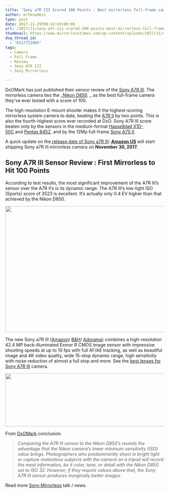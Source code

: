 ```yaml
---
title: 'Sony a7R III Scored 100 Points : Best mirrorless full-frame camera'
author: mrtmsadmin
type: post
date: 2017-11-29T09:42:03+00:00
url: /2017/11/sony-a7r-iii-scored-100-points-best-mirrorless-full-frame-camera/
thumbnail: https://www.mirrorlesstimes.com/wp-content/uploads/2017/11/sony-a7r-iii-star-eater.jpg
dsq_thread_id:
  - "6317711985"
tags:
  - Camera
  - Full Frame
  - Review
  - Sony A7R III
  - Sony Mirrorless

---
```

DxOMark has just published their sensor review of the <a href="https://www.mirrorlesstimes.com/tag/sony-a7r-iii/" target="_blank" rel="noopener">Sony A7R III</a>. The mirrorless camera ties the _[Nikon D850][1]. _ as the best full-frame camera they&#8217;ve ever tested with a score of 100.

The high-resolution E-mount shooter makes it the highest-scoring mirrorless system camera to date, beating the <a href="https://aax-us-east.amazon-adsystem.com/x/c/QhSt_Ndyi66M2HD-QmYFQaUAAAFgByKYtwEAAAFKAQ7u1KE/https://assoc-redirect.amazon.com/g/r/http://www.amazon.com/Sony-Full-Frame-Mirrorless-Interchangeable-ILCE7RM2/dp/B00ZDWGFR2/ref=as_at/?imprToken=4bTvk2HKR9n2FOs.6EO75w&slotNum=0&ie=UTF8&qid=1511938213&sr=8-2&keywords=sony+A7R+II&linkCode=sl1&tag=daicamnew-20&linkId=e98fe6310312b53888b5d3c9369106c4" target="_blank" rel="noopener">A7R II</a> by two points. This is also the fourth-highest score ever recorded at DxO. Sony A7R III score beaten only by the sensors in the medium-format <a href="https://aax-us-east.amazon-adsystem.com/x/c/QhSt_Ndyi66M2HD-QmYFQaUAAAFgByKYtwEAAAFKAQ7u1KE/https://assoc-redirect.amazon.com/g/r/http://amzn.to/2if7gez/ref=as_at?linkCode=w61&imprToken=4bTvk2HKR9n2FOs.6EO75w&slotNum=1" target="_blank" rel="noopener">Hasselblad X1D-50C</a> and <a href="https://aax-us-east.amazon-adsystem.com/x/c/QhSt_Ndyi66M2HD-QmYFQaUAAAFgByKYtwEAAAFKAQ7u1KE/https://assoc-redirect.amazon.com/g/r/http://amzn.to/2zO8LYT/ref=as_at?linkCode=w61&imprToken=4bTvk2HKR9n2FOs.6EO75w&slotNum=2" target="_blank" rel="noopener">Pentax 645Z</a>, and by the 12Mp full-frame <a href="https://aax-us-east.amazon-adsystem.com/x/c/QhSt_Ndyi66M2HD-QmYFQaUAAAFgByKYtwEAAAFKAQ7u1KE/https://assoc-redirect.amazon.com/g/r/http://amzn.to/2jy08GC/ref=as_at?linkCode=w61&imprToken=4bTvk2HKR9n2FOs.6EO75w&slotNum=3" target="_blank" rel="noopener">Sony A7S II</a>.

A quick update on the[ release date of Sony a7R III][2]:.<span class="s1"><a href="https://www.amazon.com/Sony-42-4MP-Full-frame-Mirrorless-Interchangeable-Lens/dp/B076TGDHPT/?tag=mirrorlesst-20" data-amzn-asin="B076TGDHPT"><b>Amazon US</b></a> will start shipping Sony a7R III mirrorless camera on <strong>November 30, 2017. </strong></span><!--more-->

## Sony A7R III Sensor Review : First Mirrorless to Hit 100 Points

According to test results, the most significant improvement of the A7R III’s sensor over the A7R II’s is its dynamic range. The A7R III’s low-light ISO (Sports) score of 3523 is excellent. It’s actually only 0.4 EV higher than that achieved by the Nikon D850.

[<img class="aligncenter size-full wp-image-1483" src="https://i1.wp.com/www.mirrorlesstimes.com/wp-content/uploads/2017/11/sony-a7r-iii-sensor-review-first-mirrorless-hit-100-points.jpg?resize=600%2C400&#038;ssl=1" alt="" width="600" height="400" srcset="https://i1.wp.com/www.mirrorlesstimes.com/wp-content/uploads/2017/11/sony-a7r-iii-sensor-review-first-mirrorless-hit-100-points.jpg?w=900&ssl=1 900w, https://i1.wp.com/www.mirrorlesstimes.com/wp-content/uploads/2017/11/sony-a7r-iii-sensor-review-first-mirrorless-hit-100-points.jpg?resize=450%2C300&ssl=1 450w, https://i1.wp.com/www.mirrorlesstimes.com/wp-content/uploads/2017/11/sony-a7r-iii-sensor-review-first-mirrorless-hit-100-points.jpg?resize=768%2C512&ssl=1 768w" sizes="(max-width: 600px) 100vw, 600px" data-recalc-dims="1" />][3]

The new Sony a7R III (<a href="https://aax-us-east.amazon-adsystem.com/x/c/QuxMpfsOAG4bJs1BIYR1-YMAAAFf1Fo0IgEAAAFKATET3iY/https://assoc-redirect.amazon.com/g/r/http://amzn.to/2AUniPD/ref=as_at?linkCode=w61&imprToken=loINgziut6vI9OjS6RWbNg&slotNum=0" target="_blank" rel="nofollow external noopener noreferrer" data-wpel-link="external">Amazon</a>/ <a href="https://www.bhphotovideo.com/c/product/1369441-REG/sony_ilce7rm2_b_alpha_a7r_iii_mirrorless.html/BI/20175/KBID/14249" target="_blank" rel="nofollow external noopener noreferrer" data-wpel-link="external">B&H</a>/ <a href="https://adorama.evyy.net/c/63923/51926/1036?u=https%3A%2F%2Fwww.adorama.com%2Fsearchsite%2Fdefault.aspx%3Fsearchinfo%3Dsony%2Ba7r%2Biii" target="_blank" rel="nofollow external noopener noreferrer" data-wpel-link="external">Adorama</a>) combines a high-resolution 42.4 MP back-illuminated Exmor R CMOS image sensor with impressive shooting speeds at up to 10 fps with full AF/AE tracking, as well as beautiful image and 4K video quality, wide 15-stop dynamic range, high sensitivity with noise reduction of almost a full stop and more. See the <a href="https://www.mirrorlesstimes.com/2017/11/best-lenses-sony-a7r-iii/" target="_blank" rel="noopener">best lenses for Sony A7R III</a> camera.

[<img class="aligncenter size-full wp-image-1484" src="https://i0.wp.com/www.mirrorlesstimes.com/wp-content/uploads/2017/11/SonyA7Riii_ComparsionTable.jpg?resize=600%2C168&#038;ssl=1" alt="" width="600" height="168" srcset="https://i0.wp.com/www.mirrorlesstimes.com/wp-content/uploads/2017/11/SonyA7Riii_ComparsionTable.jpg?w=1200&ssl=1 1200w, https://i0.wp.com/www.mirrorlesstimes.com/wp-content/uploads/2017/11/SonyA7Riii_ComparsionTable.jpg?resize=470%2C132&ssl=1 470w, https://i0.wp.com/www.mirrorlesstimes.com/wp-content/uploads/2017/11/SonyA7Riii_ComparsionTable.jpg?resize=768%2C215&ssl=1 768w, https://i0.wp.com/www.mirrorlesstimes.com/wp-content/uploads/2017/11/SonyA7Riii_ComparsionTable.jpg?resize=970%2C272&ssl=1 970w" sizes="(max-width: 600px) 100vw, 600px" data-recalc-dims="1" />][4]

From <a href="https://www.dxomark.com/sony-a7r-iii-sensor-review-nikon-d850-meets-mirrorless-match/" target="_blank" rel="noopener">DxOMark</a> conclusion:

> _Comparing the A7R III sensor to the Nikon D850’s reveals the advantage that the Nikon camera’s lower minimum sensitivity (ISO) value brings. Photographers who predominantly shoot in bright light or capture motionless subjects with the camera on a tripod will record the most information, be it color, tone, or detail with the Nikon D850 set to ISO 32. However, if they require values above that, the Sony A7R III sensor produces marginally better images._

Read more [Sony Mirrorless][5] talk / news.

 [1]: https://www.dailycameranews.com/2017/09/best-lenses-nikon-d850/
 [2]: https://www.mirrorlesstimes.com/2017/11/sony-a7r-iii-stock-availability-tracker/
 [3]: https://i1.wp.com/www.mirrorlesstimes.com/wp-content/uploads/2017/11/sony-a7r-iii-sensor-review-first-mirrorless-hit-100-points.jpg?ssl=1
 [4]: https://i0.wp.com/www.mirrorlesstimes.com/wp-content/uploads/2017/11/SonyA7Riii_ComparsionTable.jpg?ssl=1
 [5]: https://www.mirrorlesstimes.com/tag/sony-mirrorless/